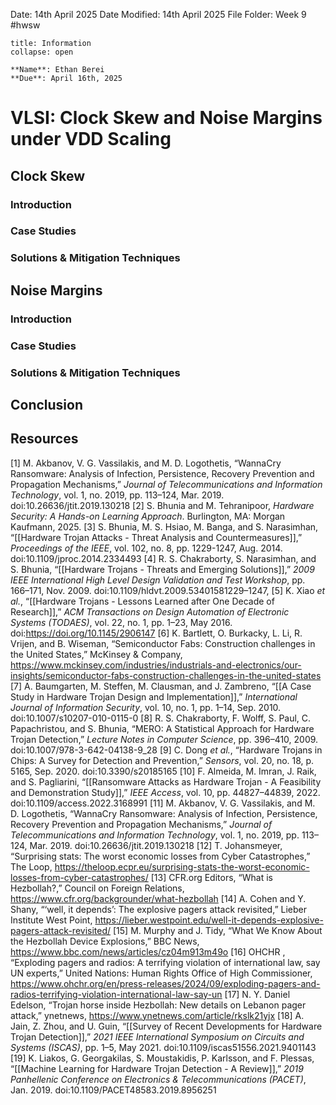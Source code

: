 Date: 14th April 2025
Date Modified: 14th April 2025
File Folder: Week 9
#hwsw

```ad-abstract
title: Information
collapse: open

**Name**: Ethan Berei
**Due**: April 16th, 2025

```

# VLSI: Clock Skew and Noise Margins under VDD Scaling

## Clock Skew

### Introduction

### Case Studies

### Solutions & Mitigation Techniques

## Noise Margins

### Introduction

### Case Studies

### Solutions & Mitigation Techniques

## Conclusion


## Resources

[1] M. Akbanov, V. G. Vassilakis, and M. D. Logothetis, “WannaCry Ransomware: Analysis of Infection, Persistence, Recovery Prevention and Propagation Mechanisms,” _Journal of Telecommunications and Information Technology_, vol. 1, no. 2019, pp. 113–124, Mar. 2019. doi:10.26636/jtit.2019.130218
[2] S. Bhunia and M. Tehranipoor, _Hardware Security: A Hands-on Learning Approach_. Burlington, MA: Morgan Kaufmann, 2025.
[3] S. Bhunia, M. S. Hsiao, M. Banga, and S. Narasimhan, “[[Hardware Trojan Attacks - Threat Analysis and Countermeasures]],” _Proceedings of the IEEE_, vol. 102, no. 8, pp. 1229-1247, Aug. 2014. doi:10.1109/jproc.2014.2334493
[4] R. S. Chakraborty, S. Narasimhan, and S. Bhunia, “[[Hardware Trojans - Threats and Emerging Solutions]],” _2009 IEEE International High Level Design Validation and Test Workshop_, pp. 166–171, Nov. 2009. doi:10.1109/hldvt.2009.53401581229–1247, 
[5] K. Xiao _et al._, “[[Hardware Trojans - Lessons Learned after One Decade of Research]],” _ACM Transactions on Design Automation of Electronic Systems (TODAES)_, vol. 22, no. 1, pp. 1–23, May 2016. doi:https://doi.org/10.1145/2906147
[6] K. Bartlett, O. Burkacky, L. Li, R. Vrijen, and B. Wiseman, “Semiconductor Fabs: Construction challenges in the United States,” McKinsey & Company, https://www.mckinsey.com/industries/industrials-and-electronics/our-insights/semiconductor-fabs-construction-challenges-in-the-united-states 
[7] A. Baumgarten, M. Steffen, M. Clausman, and J. Zambreno, “[[A Case Study in Hardware Trojan Design and Implementation]],” _International Journal of Information Security_, vol. 10, no. 1, pp. 1–14, Sep. 2010. doi:10.1007/s10207-010-0115-0
[8] R. S. Chakraborty, F. Wolff, S. Paul, C. Papachristou, and S. Bhunia, “MERO: A Statistical Approach for Hardware Trojan Detection,” _Lecture Notes in Computer Science_, pp. 396–410, 2009. doi:10.1007/978-3-642-04138-9_28
[9] C. Dong _et al._, “Hardware Trojans in Chips: A Survey for Detection and Prevention,” _Sensors_, vol. 20, no. 18, p. 5165, Sep. 2020. doi:10.3390/s20185165
[10] F. Almeida, M. Imran, J. Raik, and S. Pagliarini, “[[Ransomware Attacks as Hardware Trojan - A Feasibility and Demonstration Study]],” _IEEE Access_, vol. 10, pp. 44827–44839, 2022. doi:10.1109/access.2022.3168991
[11] M. Akbanov, V. G. Vassilakis, and M. D. Logothetis, “WannaCry Ransomware: Analysis of Infection, Persistence, Recovery Prevention and Propagation Mechanisms,” _Journal of Telecommunications and Information Technology_, vol. 1, no. 2019, pp. 113–124, Mar. 2019. doi:10.26636/jtit.2019.130218
[12] T. Johansmeyer, “Surprising stats: The worst economic losses from Cyber Catastrophes,” The Loop, https://theloop.ecpr.eu/surprising-stats-the-worst-economic-losses-from-cyber-catastrophes/ 
[13] CFR.org Editors, “What is Hezbollah?,” Council on Foreign Relations, https://www.cfr.org/backgrounder/what-hezbollah 
[14] A. Cohen and Y. Shany, “‘well, it depends’: The explosive pagers attack revisited,” Lieber Institute West Point, https://lieber.westpoint.edu/well-it-depends-explosive-pagers-attack-revisited/ 
[15] M. Murphy and J. Tidy, “What We Know About the Hezbollah Device Explosions,” BBC News, https://www.bbc.com/news/articles/cz04m913m49o 
[16] OHCHR , “Exploding pagers and radios: A terrifying violation of international law, say UN experts,” United Nations: Human Rights Office of High Commissioner, https://www.ohchr.org/en/press-releases/2024/09/exploding-pagers-and-radios-terrifying-violation-international-law-say-un
[17] N. Y. Daniel Edelson, “Trojan horse inside Hezbollah: New details on Lebanon pager attack,” ynetnews, https://www.ynetnews.com/article/rkslk21yjx
[18] A. Jain, Z. Zhou, and U. Guin, “[[Survey of Recent Developments for Hardware Trojan Detection]],” _2021 IEEE International Symposium on Circuits and Systems (ISCAS)_, pp. 1–5, May 2021. doi:10.1109/iscas51556.2021.9401143
[19] K. Liakos, G. Georgakilas, S. Moustakidis, P. Karlsson, and F. Plessas, “[[Machine Learning for Hardware Trojan Detection - A Review]],” _2019 Panhellenic Conference on Electronics & Telecommunications (PACET)_, Jan. 2019. doi:10.1109/PACET48583.2019.8956251







